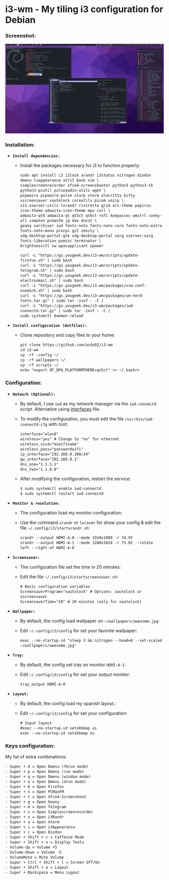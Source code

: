 i3-wm - My tiling i3 configuration for Debian
================================================================

### Screenshot:

![i3](/examples/i3.png)

### Installation:

  * **`Install dependencies:`**
  
    * Install the packages necessary for i3 to function properly:

      ```shell
      sudo apt install i3 i3lock arandr i3status nitrogen diodon dmenu lxappearance atril bash vim \
      simplescreenrecorder xfce4-screenshooter python3 python3-tk python3-psutil pulseaudio-utils wget \
      pipewire pipewire-pulse slurp xterm alacritty kitty xscreensaver xautolock coreutils picom unzip \
      x11-xserver-utils lxrandr ristretto grim arc-theme papirus-icon-theme adwaita-icon-theme mpv curl \
      adwaita-qt6 adwaita-qt qt5ct qt6ct rofi keepassxc wmctrl conky-all compton pcmanfm jq dex dunst \
      geany xarchiver iwd fonts-noto fonts-noto-core fonts-noto-extra fonts-noto-mono procps git zenity \
      xdg-desktop-portal-gtk xdg-desktop-portal xorg xserver-xorg fonts-liberation psmisc terminator \
      brightnessctl iw wpasupplicant upower
      ````

      ```shell
      curl -L "https://gs.yougeek.dev/i3-wm/scripts/update-firefox.sh" | sudo bash
      curl -L "https://gs.yougeek.dev/i3-wm/scripts/update-telegram.sh" | sudo bash
      curl -L "https://gs.yougeek.dev/i3-wm/scripts/update-electronmail.sh" | sudo bash
      curl -L "https://gs.yougeek.dev/i3-wm/packages/vim-conf-onedark.sh" | sudo bash
      curl -L "https://gs.yougeek.dev/i3-wm/packages/um-nerd-fonts.tar.gz" | sudo tar -zxvf - -C /
      curl -L "https://gs.yougeek.dev/i3-wm/packages/iwd-connectd.tar.gz" | sudo tar -zxvf - -C /
      sudo systemctl daemon-reload
      ````
 
  * **`Install configuration (dotfiles):`**
  
    * Clone repository and copy files to your home:

      ```shell
      git clone https://github.com/asdo92/i3-wm
      cd i3-wm
      cp -rf .config ~/
      cp -rf wallpapers ~/
      cp -rf scripts ~/
      echo "export QT_QPA_PLATFORMTHEME=qt5ct" >> ~/.bashrc
      ````

### Configuration:

  * **`Network (Optional):`**
  
    * By default, I use `iwd` as my network manager via the `iwd-connectd` script. Alternative using [interfaces](https://github.com/asdo92/i3-wm/blob/master/.config/network/interfaces) file.
    * To modify the configuration, you must edit the file `/usr/bin/iwd-connectd-cfg` with root:
    
      ```shell
      interface="wlan0"
      wireless="yes" # Change to "no" for ethernet
      wireless_ssid="miwifiname"
      wireless_pass="passwordwifi"
      ip_interface="192.168.0.100/24"
      gw_interface="192.168.0.1"
      dns_one="1.1.1.1"
      dns_two="1.1.0.0"
      ````

    * After modifying the configuration, restart the service:

      ```shell
      $ sudo systemctl enable iwd-connectd
      $ sudo systemctl restart iwd-connectd
      ````

  * **`Monitor & resolution:`**
  
    * The configuration load my monitor configuration:
    * Use the command `xrandr` or `lxrandr` for show your config & edit the file `~/.config/i3/startxrandr.sh`:
    
      ```shell
      xrandr --output HDMI-A-0 --mode 1920x1080 -r 74.97
      xrandr --output HDMI-A-1 --mode 1280x1024 -r 75.02 --rotate left --right-of HDMI-A-0
      ````

  * **`Screensaver:`**
  
    * The configuration file set the time in 20 minutes:
    * Edit the file `~/.config/i3/startscreensaver.sh`:
    
      ```shell
      # Basic configuration variables
      ScreensaverProgram="xautolock" # Options: xautolock or xscreensaver
      ScreensaverTime="20" # 20 minutes (only for xautolock)
      ````

 * **`Wallpaper:`**
  
    * By default, the config load wallpaper on `~/wallpapers/awesome.jpg`:
    * Edit  `~/.config/i3/config` for set your favorite wallpaper:
    
      ```shell
      exec --no-startup-id "sleep 3 && nitrogen --head=0 --set-scaled ~/wallpapers/awesome.jpg"
      ````

 * **`Tray:`**
  
    * By default, the config set tray on monitor `HDMI-A-1`:
    * Edit  `~/.config/i3/config` for set your output monitor:
    
      ```shell
      tray_output HDMI-A-0
      ````

  * **`Layout:`**
  
    * By default, the config load my spanish layout.:
    * Edit  `~/.config/i3/config` for set your configuration:
    
      ```shell
      # Input layout
      #exec --no-startup-id setxkbmap us 
      exec --no-startup-id setxkbmap es  
      ````

### Keys configuration:

My list of extra combinations:

    - Super + d = Open Dmenu (fbrun mode)
    - Super + p = Open Dmenu (run mode)
    - Super + q = Open Dmenu (window mode)
    - Super + o = Open Dmenu (drun mode)
    - Super + b = Open Firefox
    - Super + n = Open PCManFM
    - Super + t = Open Xfce4-Screenshoot
    - Super + g = Open Geany
    - Super + m = Open Telegram 
    - Super + z = Open Simplescreenrecorder
    - Super + x = Open LXRandr
    - Super + u = Open Xterm
    - Super + i = Open LXAppearance
    - Super + c = Open Diodon
    - Super + Shift + c = Caffeine Mode
    - Super + Shift + x = Display Tools
    - Volume-Up = Volume +5
    - Volume-Down = Volume -5
    - VolumeMute = Mute Volume
    - Super + Ctrl + Shift + l = Screen Off/On
    - Super + Shift + e = Logout
    - Super + Backspace = Menu Logout
